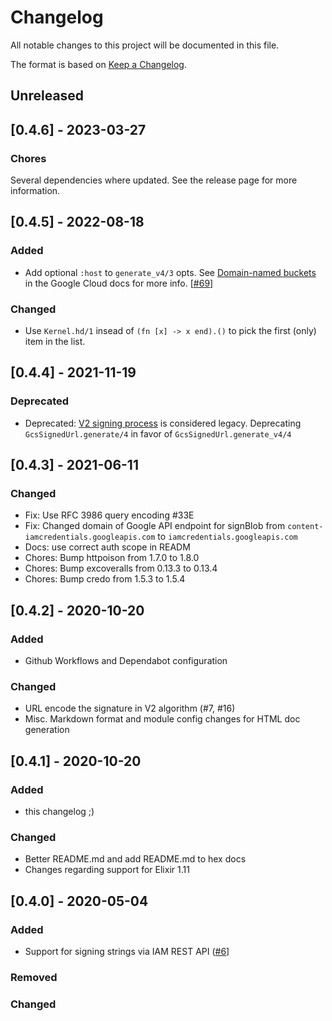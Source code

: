 # Changelog

All notable changes to this project will be documented in this file.

The format is based on [Keep a Changelog](https://keepachangelog.com/en/1.0.0/).

## Unreleased

## [0.4.6] - 2023-03-27

### Chores

Several dependencies where updated. See the release page for more information.

## [0.4.5] - 2022-08-18

### Added

- Add optional `:host` to `generate_v4/3` opts. See [Domain-named buckets](https://cloud.google.com/storage/docs/domain-name-verification) in the Google Cloud docs for more info. [[#69](https://github.com/alexandrubagu/gcs_signed_url/pull/69)]

### Changed

- Use `Kernel.hd/1` insead of `(fn [x] -> x end).()` to pick the first (only) item in the list.

## [0.4.4] - 2021-11-19

### Deprecated

- Deprecated: [V2 signing process](https://cloud.google.com/storage/docs/access-control/signed-urls-v2) is considered legacy. Deprecating `GcsSignedUrl.generate/4` in favor of `GcsSignedUrl.generate_v4/4`

## [0.4.3] - 2021-06-11

### Changed

- Fix: Use RFC 3986 query encoding #33E
- Fix: Changed domain of Google API endpoint for signBlob from `content-iamcredentials.googleapis.com` to `iamcredentials.googleapis.com`
- Docs: use correct auth scope in READM
- Chores: Bump httpoison from 1.7.0 to 1.8.0
- Chores: Bump excoveralls from 0.13.3 to 0.13.4
- Chores: Bump credo from 1.5.3 to 1.5.4

## [0.4.2] - 2020-10-20

### Added

- Github Workflows and Dependabot configuration

### Changed

- URL encode the signature in V2 algorithm (#7, #16)
- Misc. Markdown format and module config changes for HTML doc generation

## [0.4.1] - 2020-10-20

### Added

- this changelog ;)

### Changed

- Better README.md and add README.md to hex docs
- Changes regarding support for Elixir 1.11

## [0.4.0] - 2020-05-04

### Added

- Support for signing strings via IAM REST API ([#6](https://github.com/alexandrubagu/gcs_signed_url/pull/6)]

### Removed

### Changed
